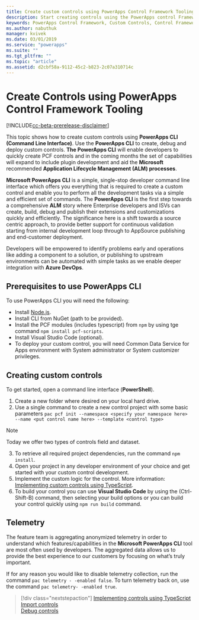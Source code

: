 ```yaml
---
title: Create custom controls using PowerApps Control Framework Tooling| Microsoft Docs
description: Start creating controls using the PowerApps control Framework Tooling
keywords: PowerApps Control Framework, Custom Controls, Control Framework
ms.author: nabuthuk
manager: kvivek
ms.date: 03/01/2019
ms.service: "powerapps"
ms.suite: ""
ms.tgt_pltfrm: ""
ms.topic: "article"
ms.assetid: d2cbf58a-9112-45c2-b823-2c07a310714c
---
```


# Create Controls using PowerApps Control Framework Tooling

[!INCLUDE[cc-beta-prerelease-disclaimer](../../includes/cc-beta-prerelease-disclaimer.md)]

This topic shows how to create custom controls using **PowerApps CLI (Command Line Interface)**. Use the **PowerApps CLI** to create, debug and deploy custom controls. **The PowerApps CLI** will enable developers to quickly create PCF controls and in the coming months the set of capabilities will expand to include plugin development and aid the **Microsoft** recommended **Application Lifecycle Management (ALM) processes**.

**Microsoft PowerApps CLI** is a simple, single-stop developer command line interface which offers you everything that is required to create a custom control and enable you to perform all the development tasks via a simple and efficient set of commands. The **PowerApps CLI** is the first step towards a comprehensive **ALM** story where Enterprise developers and ISVs can create, build, debug and publish their extensions and customizations quickly and efficiently. The significance here is a shift towards a source centric approach, to provide better support for continuous validation starting from internal development loop through to AppSource publishing and end-customer deployment. 
 
Developers will be empowered to identify problems early and operations like adding a component to a solution, or publishing to upstream environments can be automated with simple tasks as we enable deeper integration with **Azure DevOps**.

## Prerequisites to use PowerApps CLI

To use PowerApps CLI you will need the following: 

- Install [Node.js](https://nodejs.org/en/).
- Install CLI from NuGet (path to be provided). 
- Install the PCF modules (includes typescript) from `npm` by using tge command `npm install pcf-scripts`.  
- Install Visual Studio Code (optional).  
- To deploy your custom control, you will need Common Data Service for Apps environment with System administrator or System customizer privileges.

## Creating custom controls

To get started, open a command line interface (**PowerShell**).

1. Create a new folder where desired on your local hard drive.
2. Use a single command to create a new control project with some basic parameters
 `pac pcf init --namespace <specify your namespace here> --name <put control name here> --template <control type>`
 
> [!NOTE]
>Today we offer two types of controls field and dataset.

3. To retrieve all required project dependencies, run the command `npm install`.
4. Open your project in any developer environment of your choice and get started with your custom control development.
5. Implement the custom logic for the control. More information: [Implementing custom controls using TypeScript](implementing-controls-using-typescript.md).
6. To build your control you can use **Visual Studio Code** by using the (Ctrl-Shift-B) command, then selecting your build options or you can build your control quickly using `npm run build` command.

## Telemetry

The feature team is aggregating anonymized telemetry in order to understand which features/capabilities in the **Microsoft PowerApps CLI** tool are most often used by developers. The aggregated data allows us to provide the best experience to our customers by focusing on what’s truly important.

If for any reason you would like to disable telemetry collection, run the command `pac telemetry - -enabled false`. To turn telemetry back on, use the  command `pac telemetry- -enabled true`.


> [!div class="nextstepaction"]
> [Implementing controls using TypeScript](implementing-controls-using-typescript.md)<br />
> [Import controls](import-custom-controls.md)<br />
> [Debug controls](debugging-custom-controls.md)
